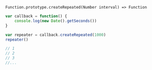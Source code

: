     Function.prototype.createRepeated(Number interval) => Function

~~~js
var callback = function() {
    console.log(new Date().getSeconds())
}

var repeater = callback.createRepeated(1000)
repeater()

// 1
// 2
// 3
//...
~~~